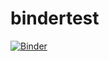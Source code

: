 # bindertest
[![Binder](https://mybinder.org/badge_logo.svg)](https://mybinder.org/v2/gh/yutianligit/bindertest/master?filepath=aux4_pca.ipynb)

